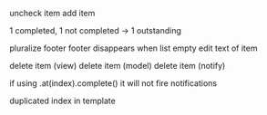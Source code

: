 
uncheck item
add item

1 completed, 1 not completed -> 1 outstanding

pluralize footer
footer disappears when list empty
edit text of item

delete item (view)
delete item (model)
delete item (notify)

if using .at(index).complete() it will not fire notifications

duplicated index in template